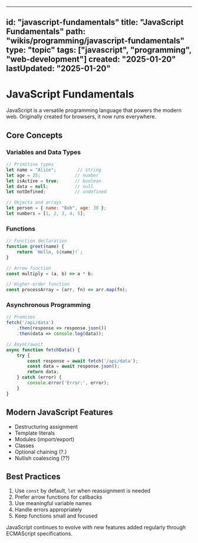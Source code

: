 
---
id: "javascript-fundamentals"
title: "JavaScript Fundamentals"
path: "wikis/programming/javascript-fundamentals"
type: "topic"
tags: ["javascript", "programming", "web-development"]
created: "2025-01-20"
lastUpdated: "2025-01-20"
---

# JavaScript Fundamentals

JavaScript is a versatile programming language that powers the modern web. Originally created for browsers, it now runs everywhere.

## Core Concepts

### Variables and Data Types

```javascript
// Primitive types
let name = "Alice";        // string
let age = 25;             // number
let isActive = true;      // boolean
let data = null;          // null
let notDefined;           // undefined

// Objects and arrays
let person = { name: "Bob", age: 30 };
let numbers = [1, 2, 3, 4, 5];
```

### Functions

```javascript
// Function declaration
function greet(name) {
    return `Hello, ${name}!`;
}

// Arrow function
const multiply = (a, b) => a * b;

// Higher-order function
const processArray = (arr, fn) => arr.map(fn);
```

### Asynchronous Programming

```javascript
// Promises
fetch('/api/data')
    .then(response => response.json())
    .then(data => console.log(data));

// Async/await
async function fetchData() {
    try {
        const response = await fetch('/api/data');
        const data = await response.json();
        return data;
    } catch (error) {
        console.error('Error:', error);
    }
}
```

## Modern JavaScript Features

- Destructuring assignment
- Template literals
- Modules (import/export)
- Classes
- Optional chaining (?.)
- Nullish coalescing (??)

## Best Practices

1. Use `const` by default, `let` when reassignment is needed
2. Prefer arrow functions for callbacks
3. Use meaningful variable names
4. Handle errors appropriately
5. Keep functions small and focused

JavaScript continues to evolve with new features added regularly through ECMAScript specifications.
